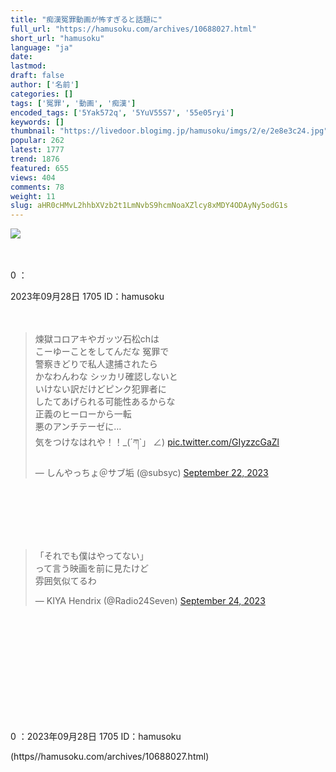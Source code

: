 ```yaml
---
title: "痴漢冤罪動画が怖すぎると話題に"
full_url: "https://hamusoku.com/archives/10688027.html"
short_url: "hamusoku"
language: "ja"
date: 
lastmod: 
draft: false
author: ['名前']
categories: []
tags: ['冤罪', '動画', '痴漢']
encoded_tags: ['5Yak572q', '5YuV55S7', '55e05ryi']
keywords: []
thumbnail: "https://livedoor.blogimg.jp/hamusoku/imgs/2/e/2e8e3c24.jpg"
popular: 262
latest: 1777
trend: 1876
featured: 655
views: 404
comments: 78
weight: 11
slug: aHR0cHMvL2hhbXVzb2t1LmNvbS9hcmNoaXZlcy8xMDY4ODAyNy5odG1s
---
```


![](https://livedoor.blogimg.jp/hamusoku/imgs/2/e/2e8e3c24.jpg)

<div><br> <br> 0 ：<p></p> 2023年09月28日 1705 ID：hamusoku<br> <br> <br> <blockquote class='twitter-tweet'><p lang='ja' dir='ltr'>煉獄コロアキやガッツ石松chは<br>こーゆーことをしてんだな 冤罪で<br>警察きどりで私人逮捕されたら<br>かなわんわな シッカリ確認しないと<br>いけない訳だけどピンク犯罪者に<br>したてあげられる可能性あるからな<br>正義のヒーローから一転<br>悪のアンチテーゼに…<br>気をつけなはれや！！_(´ཀ`」 ∠) <a href='https//t.co/GIyzzcGaZl'>pic.twitter.com/GIyzzcGaZl</a></p>— しんやっちょ＠サブ垢 (@subsyc) <a href='https//twitter.com/subsyc/status/1705111993781469301?ref_src=twsrc%5Etfw'>September 22, 2023</a></blockquote> <br> <br> <br> <br> <br> <blockquote class='twitter-tweet'><p lang='ja' dir='ltr'>「それでも僕はやってない」<br>って言う映画を前に見たけど<br>雰囲気似てるわ</p>— KIYA Hendrix (@Radio24Seven) <a href='https//twitter.com/Radio24Seven/status/1705780278902534544?ref_src=twsrc%5Etfw'>September 24, 2023</a></blockquote> <br> <br> <br> <br> <br> <br> <br> <br> <br> <br> <p>0 ：2023年09月28日 1705 ID：hamusoku</p></div>

(https//hamusoku.com/archives/10688027.html)
